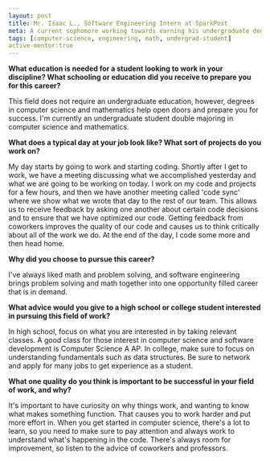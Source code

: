 ```yaml
---
layout: post
title: Mr. Isaac L., Software Engineering Intern at SparkPost
meta: A current sophomore working towards earning his undergraduate degree as a computer science and mathematics double major.
tags: [computer-science, engineering, math, undergrad-student]
active-mentor:true
---
```

**What education is needed for a student looking to work in your discipline? What schooling or education did you receive to prepare you for this career?**

This field does not require an undergraduate education, however, degrees in computer science and mathematics help open doors and prepare you for success.  I'm currently an undergraduate student double majoring in computer science and mathematics.

**What does a typical day at your job look like? What sort of projects do you work on?**

My day starts by going to work and starting coding.  Shortly after I get to work, we have a meeting discussing what we accomplished yesterday and what we are going to be working on today.  I work on my code and projects for a few hours, and then we have another meeting called 'code sync' where we show what we wrote that day to the rest of our team.  This allows us to receive feedback by asking one another about certain code decisions and to ensure that we have optimized our code.  Getting feedback from coworkers improves the quality of our code and causes us to think critically about all of the work we do.  At the end of the day, I code some more and then head home.

**Why did you choose to pursue this career?**

I've always liked math and problem solving, and software engineering brings problem solving and math together into one opportunity filled career that is in demand.

**What advice would you give to a high school or college student interested in pursuing this field of work?**

In high school, focus on what you are interested in by taking relevant classes.  A good class for those interest in computer science and software development is Computer Science A AP.  In college, make sure to focus on understanding fundamentals such as data structures.  Be sure to network and apply for many jobs to get experience as a student.

**What one quality do you think is important to be successful in your field of work, and why?**

It's important to have curiosity on why things work, and wanting to know what makes something function.  That causes you to work harder and put more effort in.  When you get started in computer science, there's a lot to learn, so you need to make sure to pay attention and always work to understand what's happening in the code.  There's always room for improvement, so listen to the advice of coworkers and professors.
